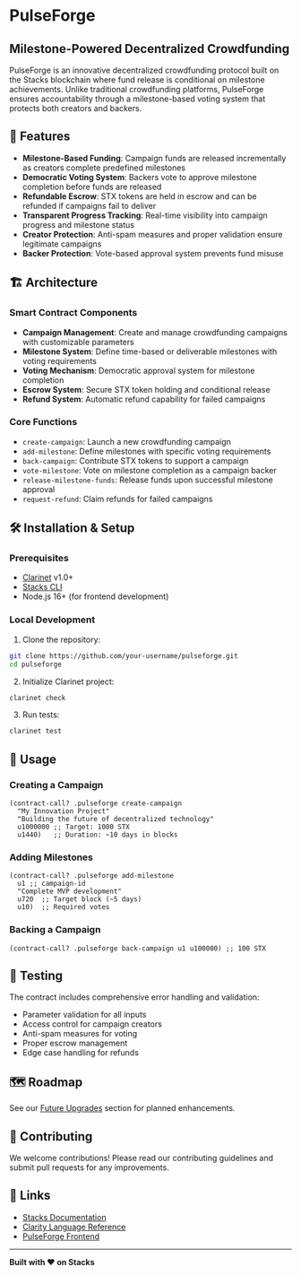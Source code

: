 # PulseForge
## Milestone-Powered Decentralized Crowdfunding

PulseForge is an innovative decentralized crowdfunding protocol built on the Stacks blockchain where fund release is conditional on milestone achievements. Unlike traditional crowdfunding platforms, PulseForge ensures accountability through a milestone-based voting system that protects both creators and backers.

## 🚀 Features

- **Milestone-Based Funding**: Campaign funds are released incrementally as creators complete predefined milestones
- **Democratic Voting System**: Backers vote to approve milestone completion before funds are released
- **Refundable Escrow**: STX tokens are held in escrow and can be refunded if campaigns fail to deliver
- **Transparent Progress Tracking**: Real-time visibility into campaign progress and milestone status
- **Creator Protection**: Anti-spam measures and proper validation ensure legitimate campaigns
- **Backer Protection**: Vote-based approval system prevents fund misuse

## 🏗️ Architecture

### Smart Contract Components

- **Campaign Management**: Create and manage crowdfunding campaigns with customizable parameters
- **Milestone System**: Define time-based or deliverable milestones with voting requirements
- **Voting Mechanism**: Democratic approval system for milestone completion
- **Escrow System**: Secure STX token holding and conditional release
- **Refund System**: Automatic refund capability for failed campaigns

### Core Functions

- `create-campaign`: Launch a new crowdfunding campaign
- `add-milestone`: Define milestones with specific voting requirements
- `back-campaign`: Contribute STX tokens to support a campaign
- `vote-milestone`: Vote on milestone completion as a campaign backer
- `release-milestone-funds`: Release funds upon successful milestone approval
- `request-refund`: Claim refunds for failed campaigns

## 🛠️ Installation & Setup

### Prerequisites

- [Clarinet](https://github.com/hirosystems/clarinet) v1.0+
- [Stacks CLI](https://docs.stacks.co/docs/command-line-interface)
- Node.js 16+ (for frontend development)

### Local Development

1. Clone the repository:
```bash
git clone https://github.com/your-username/pulseforge.git
cd pulseforge
```

2. Initialize Clarinet project:
```bash
clarinet check
```

3. Run tests:
```bash
clarinet test
```

## 📖 Usage

### Creating a Campaign

```clarity
(contract-call? .pulseforge create-campaign 
  "My Innovation Project" 
  "Building the future of decentralized technology" 
  u1000000 ;; Target: 1000 STX
  u1440)   ;; Duration: ~10 days in blocks
```

### Adding Milestones

```clarity
(contract-call? .pulseforge add-milestone 
  u1 ;; campaign-id
  "Complete MVP development" 
  u720  ;; Target block (~5 days)
  u10)  ;; Required votes
```

### Backing a Campaign

```clarity
(contract-call? .pulseforge back-campaign u1 u100000) ;; 100 STX
```

## 🧪 Testing

The contract includes comprehensive error handling and validation:

- Parameter validation for all inputs
- Access control for campaign creators
- Anti-spam measures for voting
- Proper escrow management
- Edge case handling for refunds

## 🗺️ Roadmap

See our [Future Upgrades](#-future-upgrade-features) section for planned enhancements.

## 🤝 Contributing

We welcome contributions! Please read our contributing guidelines and submit pull requests for any improvements.

## 🔗 Links

- [Stacks Documentation](https://docs.stacks.co/)
- [Clarity Language Reference](https://docs.stacks.co/docs/clarity/)
- [PulseForge Frontend](https://github.com/your-username/pulseforge-frontend)

---

**Built with ❤️ on Stacks**